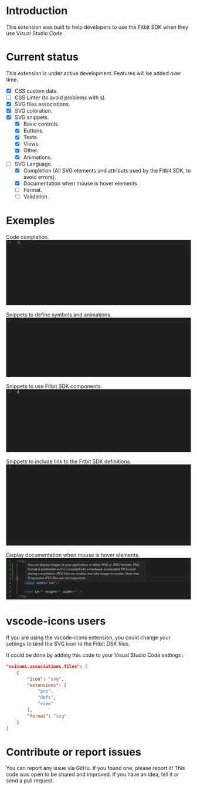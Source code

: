 # Introduction

This extension was built to help developers to use the Fitbit SDK when they use Visual Studio Code.

# Current status

This extension is under active development. Features will be added over time. 

- [x] CSS custom data.
- [ ] CSS Linter (to avoid problems with `$`).
- [x] SVG files associations.
- [x] SVG coloration.
- [x] SVG snippets.
    - [x] Basic controls.
    - [x] Buttons.
    - [x] Texts.
    - [x] Views.
    - [x] Other.
    - [x] Animations.
- [ ] SVG Language.
    - [x] Completion (All SVG elements and attributs used by the Fitbit SDK, to avoid errors).
    - [x] Documentation when mouse is hover elements.
    - [ ] Format.
    - [ ] Validation.

# Exemples

Code completion.
![Make the edition of SVG easier](https://raw.githubusercontent.com/JeremyJeanson/fitbit-sdk-extension/main/Assets/demos/code-completion.gif)

Snippets to define symbols and animations.
![An easy way create a custom components](https://raw.githubusercontent.com/JeremyJeanson/fitbit-sdk-extension/main/Assets/demos/symbols.gif)

Snippets to use Fitbit SDK components.
![An easy way to use fitbit components components](https://raw.githubusercontent.com/JeremyJeanson/fitbit-sdk-extension/main/Assets/demos/components.gif)

Snippets to include link to the Fitbit SDK definitions.
![An easy way create add link to Fitbit definion files](https://raw.githubusercontent.com/JeremyJeanson/fitbit-sdk-extension/main/Assets/demos/defs.gif)

Display documentation when mouse is hover elements.
![Documentation](https://raw.githubusercontent.com/JeremyJeanson/fitbit-sdk-extension/main/Assets/demos/documentation.png)

# vscode-icons users
If you are using the vscode-icons extension, you could change your settings to bind the SVG icon to the Fitbit DSK files.

It could be done by adding this code to your Visual Studio Code settings :

```json
"vsicons.associations.files": [
    {
        "icon": "svg",
        "extensions": [
            "gui",
            "defs",
            "view"
        ],
        "format": "svg"
    }
]
```

# Contribute or report issues
You can report any issue via GitHu. If you found one, please report it! This code was open to be shared and improved. If you have an idea, tell it or send a pull request. 
